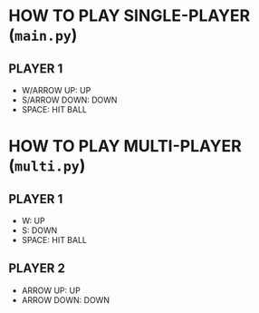# HOW TO PLAY SINGLE-PLAYER (`main.py`)

## PLAYER 1
- W/ARROW UP: UP
- S/ARROW DOWN: DOWN
- SPACE: HIT BALL

# HOW TO PLAY MULTI-PLAYER (`multi.py`)

## PLAYER 1
- W: UP
- S: DOWN
- SPACE: HIT BALL

## PLAYER 2
- ARROW UP: UP
- ARROW DOWN: DOWN

